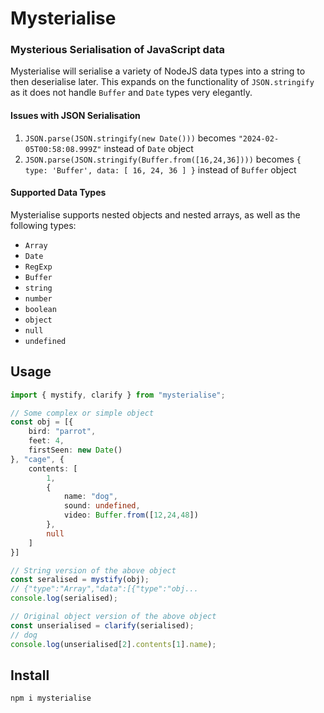 # Mysterialise
### Mysterious Serialisation of JavaScript data
Mysterialise will serialise a variety of NodeJS data types into a string to then deserialise later. This expands on the functionality of `JSON.stringify` as it does not handle `Buffer` and `Date` types very elegantly.

#### Issues with JSON Serialisation
1. `JSON.parse(JSON.stringify(new Date()))` becomes `"2024-02-05T00:58:08.999Z"` instead of `Date` object  
1. `JSON.parse(JSON.stringify(Buffer.from([16,24,36])))` becomes `{ type: 'Buffer', data: [ 16, 24, 36 ] }` instead of `Buffer` object  

#### Supported Data Types
Mysterialise supports nested objects and nested arrays, as well as the following types:
- `Array`
- `Date`
- `RegExp`
- `Buffer`
- `string`
- `number`
- `boolean`
- `object`
- `null`
- `undefined`

## Usage
```ts
import { mystify, clarify } from "mysterialise";

// Some complex or simple object
const obj = [{
    bird: "parrot",
    feet: 4,
    firstSeen: new Date()
}, "cage", {
    contents: [
        1,
        {
            name: "dog",
            sound: undefined,
            video: Buffer.from([12,24,48])
        },
        null
    ]
}]

// String version of the above object
const seralised = mystify(obj);
// {"type":"Array","data":[{"type":"obj...
console.log(serialised);

// Original object version of the above object
const unserialised = clarify(serialised);
// dog
console.log(unserialised[2].contents[1].name);
```

## Install
```
npm i mysterialise
```